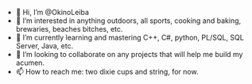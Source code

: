 - 👋 Hi, I’m @OkinoLeiba
- 👀 I’m interested in anything outdoors, all sports, cooking and baking, brewaries, beaches bitches, etc.
- 🌱 I’m currently learning and mastering C++, C#, python, PL/SQL, SQL Server, Java, etc.
- 💞️ I’m looking to collaborate on any projects that will help me build my acumen.
- 📫 How to reach me: two dixie cups and string, for now.

<!---
OkinoLeiba/OkinoLeiba is a ✨ special ✨ repository because its `README.md` (this file) appears on your GitHub profile.
You can click the Preview link to take a look at your changes.
--->
